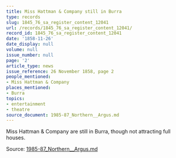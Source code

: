 ```yaml
---
title: Miss Hattman & Company still in Burra
type: records
slug: 1845_76_sa_register_content_12041
url: /records/1845_76_sa_register_content_12041/
record_id: 1845_76_sa_register_content_12041
date: '1858-11-26'
date_display: null
volume: null
issue_number: null
page: '2'
article_type: news
issue_reference: 26 November 1858, page 2
people_mentioned:
- Miss Hattman & Company
places_mentioned:
- Burra
topics:
- entertainment
- theatre
source_document: 1985-87_Northern__Argus.md
---
```


Miss Hattman & Company are still in Burra, though not attracting full houses.

Source: [1985-87_Northern__Argus.md](/downloads/markdown/1985-87_Northern__Argus.md)
